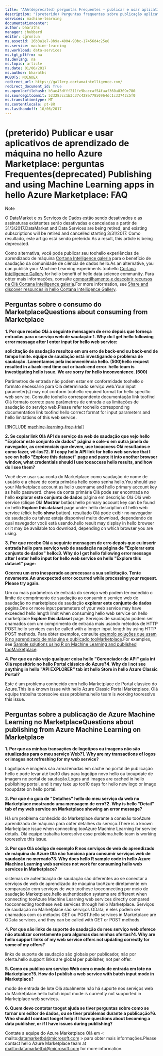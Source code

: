 ```yaml
---
title: "AAA(deprecated) perguntas Frequentes – publicar e usar aplicativos de aprendizado de máquina no Azure Marketplace | Microsoft Docs"
description: "(preterido) Perguntas frequentes sobre publicação aplicativos de aprendizado de máquina no hello Azure Marketplace"
services: machine-learning
documentationcenter: 
author: bharaths
manager: jhubbard
editor: cgronlun
ms.assetid: 26b3a1e7-8b9a-4004-98bc-17456d4c25e8
ms.service: machine-learning
ms.workload: data-services
ms.tgt_pltfrm: na
ms.devlang: na
ms.topic: article
ms.date: 01/06/2017
ms.author: bharaths
ROBOTS: NOINDEX
redirect_url: https://gallery.cortanaintelligence.com/
redirect_document_id: True
ms.openlocfilehash: b3ae45dfff211fe9baccaf54faaf360a8309c780
ms.sourcegitcommit: 523283cc1b3c37c428e77850964dc1c33742c5f0
ms.translationtype: MT
ms.contentlocale: pt-BR
ms.lasthandoff: 10/06/2017
---
```

# <a name="deprecated-publishing-and-using-machine-learning-apps-in-hello-azure-marketplace-faq"></a><span data-ttu-id="fc3ba-103">(preterido) Publicar e usar aplicativos de aprendizado de máquina no hello Azure Marketplace: perguntas Frequentes</span><span class="sxs-lookup"><span data-stu-id="fc3ba-103">(deprecated) Publishing and using Machine Learning apps in hello Azure Marketplace: FAQ</span></span>

> [!NOTE]
> <span data-ttu-id="fc3ba-104">O DataMarket e os Serviços de Dados estão sendo desativados e as assinaturas existentes serão desativadas e canceladas a partir de 31/3/2017.</span><span class="sxs-lookup"><span data-stu-id="fc3ba-104">DataMarket and Data Services are being retired, and existing subscriptions will be retired and cancelled starting 3/31/2017.</span></span> <span data-ttu-id="fc3ba-105">Como resultado, este artigo está sendo preterido.</span><span class="sxs-lookup"><span data-stu-id="fc3ba-105">As a result, this article is being deprecated.</span></span> 
> 
> <span data-ttu-id="fc3ba-106">Como alternativa, você pode publicar seu toohello experiências de aprendizado de máquina [Cortana Intelligence galeria](https://gallery.cortanaintelligence.com/) para o benefício de saudação da comunidade de ciência de dados hello.</span><span class="sxs-lookup"><span data-stu-id="fc3ba-106">As an alternative, you can publish your Machine Learning experiments toohello [Cortana Intelligence Gallery](https://gallery.cortanaintelligence.com/) for hello benefit of hello data science community.</span></span> <span data-ttu-id="fc3ba-107">Para obter mais informações, consulte [compartilhamento e descobrir recursos na Olá Cortana Intelligence galeria](https://docs.microsoft.com/en-us/azure/machine-learning/machine-learning-gallery-how-to-use-contribute-publish).</span><span class="sxs-lookup"><span data-stu-id="fc3ba-107">For more information, see [Share and discover resources in hello Cortana Intelligence Gallery](https://docs.microsoft.com/en-us/azure/machine-learning/machine-learning-gallery-how-to-use-contribute-publish).</span></span>


## <a name="questions-about-consuming-from-marketplace"></a><span data-ttu-id="fc3ba-108">Perguntas sobre o consumo do Marketplace</span><span class="sxs-lookup"><span data-stu-id="fc3ba-108">Questions about consuming from Marketplace</span></span>
<span data-ttu-id="fc3ba-109">**1. Por que recebo Olá a seguinte mensagem de erro depois que forneça entradas para o serviço web de saudação:**</span><span class="sxs-lookup"><span data-stu-id="fc3ba-109">**1. Why do I get hello following error message after I enter input for hello web service:**</span></span>

<span data-ttu-id="fc3ba-110">**solicitação de saudação resultou em um erro de back-end ou back-end de tempo limite. equipe de saudação está investigando o problema de saudação. Lamentamos pela inconveniência hello. (500)**</span><span class="sxs-lookup"><span data-stu-id="fc3ba-110">**hello request resulted in a back-end time out or back-end error. hello team is investigating hello issue. We are sorry for hello inconvenience. (500)**</span></span>

<span data-ttu-id="fc3ba-111">Parâmetros de entrada não podem estar em conformidade toohello o formato necessário para Olá determinado serviço web.</span><span class="sxs-lookup"><span data-stu-id="fc3ba-111">Your input parameter(s) may not conform toohello required format for hello specific web service.</span></span> <span data-ttu-id="fc3ba-112">Consulte toohello correspondente documentação link toofind Olá formato correto para parâmetros de entrada e as limitações de saudação do serviço web.</span><span class="sxs-lookup"><span data-stu-id="fc3ba-112">Please refer toohello corresponding documentation link toofind hello correct format for input parameters and hello limitations of this web service.</span></span>

[!INCLUDE [machine-learning-free-trial](../../includes/machine-learning-free-trial.md)]

<span data-ttu-id="fc3ba-113">**2. Se copiar link Olá API de serviço da web de saudação que vejo hello "Explorar este conjunto de dados" página e cole-o em outra janela do navegador, as credenciais que devem, use tooaccess Olá resultados e como fazer, vê-los?**</span><span class="sxs-lookup"><span data-stu-id="fc3ba-113">**2. If I copy hello API link for hello web service that I see on hello "Explore this dataset" page and paste it into another browser window, what credentials should I use tooaccess hello results, and how do I see them?**</span></span>

<span data-ttu-id="fc3ba-114">Você deve usar sua conta do Marketplace como saudação de nome de usuário e a chave de conta primária hello como senha hello.</span><span class="sxs-lookup"><span data-stu-id="fc3ba-114">You should use your Marketplace account as hello username and hello primary account key as hello password.</span></span> <span data-ttu-id="fc3ba-115">chave da conta primária Olá pode ser encontrada no hello **explorar este conjunto de dados** página em descrição Olá Olá web service (clique Olá **Mostrar** botão).</span><span class="sxs-lookup"><span data-stu-id="fc3ba-115">hello primary account key can be found on hello **Explore this dataset** page under hello description of hello web service (click hello **show** button).</span></span> <span data-ttu-id="fc3ba-116">resultado Olá pode exibir no navegador de saudação ou talvez esteja disponível muito download, dependendo de qual navegador você está usando.</span><span class="sxs-lookup"><span data-stu-id="fc3ba-116">hello result may display in hello browser or it may be available too download, depending on which browser you are using.</span></span>

<span data-ttu-id="fc3ba-117">**3. Por que recebo Olá a seguinte mensagem de erro depois que eu inserir entrada hello para serviço web de saudação na página de "Explorar este conjunto de dados" hello:**</span><span class="sxs-lookup"><span data-stu-id="fc3ba-117">**3. Why do I get hello following error message after I enter hello input for hello web service on hello "Explore this dataset" page:**</span></span> 

<span data-ttu-id="fc3ba-118">**Ocorreu um erro inesperado ao processar a sua solicitação. Tente novamente.**</span><span class="sxs-lookup"><span data-stu-id="fc3ba-118">**An unexpected error occurred while processing your request. Please try again.**</span></span>

<span data-ttu-id="fc3ba-119">Um ou mais parâmetros de entrada do serviço web podem ter excedido o limite de comprimento de saudação ao consumir o serviço web de saudação no marketplace de saudação **explorar este conjunto de dados** página.</span><span class="sxs-lookup"><span data-stu-id="fc3ba-119">One or more input parameters of your web service may have exceeded hello length limit when consuming hello web service on hello marketplace **Explore this dataset** page.</span></span> <span data-ttu-id="fc3ba-120">Serviços de saudação podem ser chamados com um comprimento de entrada mais usando métodos de HTTP POST.</span><span class="sxs-lookup"><span data-stu-id="fc3ba-120">hello services can be called with a longer input length by using HTTP POST methods.</span></span> <span data-ttu-id="fc3ba-121">Para obter exemplos, consulte [exemplo soluções que usam R no aprendizado de máquina e publicado tooMarketplace](machine-learning-r-csharp-web-service-examples.md).</span><span class="sxs-lookup"><span data-stu-id="fc3ba-121">For examples, see [Sample solutions using R on Machine Learning and published tooMarketplace](machine-learning-r-csharp-web-service-examples.md).</span></span>

<span data-ttu-id="fc3ba-122">**4. Por que eu não vejo qualquer coisa hello "Gerenciador de API" guia int Olá repositório no hello Portal clássico do Azure?**</span><span class="sxs-lookup"><span data-stu-id="fc3ba-122">**4. Why do I not see anything in hello "API EXPLORER" tab int hello Store in hello Azure Classic Portal?**</span></span> 

<span data-ttu-id="fc3ba-123">Este é um problema conhecido com hello Marketplace de Portal clássico do Azure.</span><span class="sxs-lookup"><span data-stu-id="fc3ba-123">This is a known issue with hello Azure Classic Portal Marketplace.</span></span> <span data-ttu-id="fc3ba-124">Olá equipe trabalha tooresolve esse problema.</span><span class="sxs-lookup"><span data-stu-id="fc3ba-124">hello team is working tooresolve this issue.</span></span> 

## <a name="questions-about-publishing-from-azure-machine-learning-on-marketplace"></a><span data-ttu-id="fc3ba-125">Perguntas sobre a publicação de Azure Machine Learning no Marketplace</span><span class="sxs-lookup"><span data-stu-id="fc3ba-125">Questions about publishing from Azure Machine Learning on Marketplace</span></span>
<span data-ttu-id="fc3ba-126">**1. Por que as minhas transações de logotipos ou imagens não são atualizadas para o meu serviço Web?**</span><span class="sxs-lookup"><span data-stu-id="fc3ba-126">**1. Why are my transactions of logos or images not refreshing for my web service?**</span></span> 

<span data-ttu-id="fc3ba-127">Logotipos e imagens são armazenadas em cache no portal de publicação hello e pode levar até too10 dias para logotipo novo hello ou tooupdate de imagem no portal de saudação.</span><span class="sxs-lookup"><span data-stu-id="fc3ba-127">Logos and images are cached in hello publishing portal, and it may take up too10 days for hello new logo or image tooupdate on hello portal.</span></span>

<span data-ttu-id="fc3ba-128">**2. Por que é o guia de "Detalhes" hello do meu serviço da web no Marketplace mostrando uma mensagem de erro?**</span><span class="sxs-lookup"><span data-stu-id="fc3ba-128">**2. Why is hello “Detail" tab of my web service on Marketplace showing an error message?**</span></span>

<span data-ttu-id="fc3ba-129">Há um problema conhecido do Marketplace durante a conexão tooAzure aprendizado de máquina para obter detalhes do serviço.</span><span class="sxs-lookup"><span data-stu-id="fc3ba-129">There is a known Marketplace issue when connecting tooAzure Machine Learning for service details.</span></span> <span data-ttu-id="fc3ba-130">Olá equipe trabalha tooresolve esse problema.</span><span class="sxs-lookup"><span data-stu-id="fc3ba-130">hello team is working tooresolve this issue.</span></span>

<span data-ttu-id="fc3ba-131">**3. Por que Olá código de exemplo R nos serviços de web do aprendizado de máquina do Azure Olá não funciona para consumir serviços web de saudação no mercado?**</span><span class="sxs-lookup"><span data-stu-id="fc3ba-131">**3. Why does hello R sample code in hello Azure Machine Learning web services not work for consuming hello web services in Marketplace?**</span></span>

<span data-ttu-id="fc3ba-132">sistemas de autenticação de saudação são diferentes ao se conectar a serviços de web de aprendizado de máquina tooAzure diretamente em comparação com serviços de web toothese tooconnecting por meio de saudação Marketplace.</span><span class="sxs-lookup"><span data-stu-id="fc3ba-132">hello authentication systems are different when connecting tooAzure Machine Learning web services directly compared tooconnecting toothese web services through hello Marketplace.</span></span> <span data-ttu-id="fc3ba-133">Serviços de saudação no Marketplace são serviços OData, e eles podem ser chamados com os métodos GET ou POST.</span><span class="sxs-lookup"><span data-stu-id="fc3ba-133">hello services in Marketplace are OData services, and they can be called with GET or POST methods.</span></span> 

<span data-ttu-id="fc3ba-134">**4. Por que são links de suporte de saudação do meu serviço web oferece não atualizar corretamente para algumas das minhas ofertas?**</span><span class="sxs-lookup"><span data-stu-id="fc3ba-134">**4. Why are hello support links of my web service offers not updating correctly for some of my offers?**</span></span>

<span data-ttu-id="fc3ba-135">links de suporte de saudação são globais por publicador, não por oferta.</span><span class="sxs-lookup"><span data-stu-id="fc3ba-135">hello support links are global per publisher, not per offer.</span></span> 

<span data-ttu-id="fc3ba-136">**5. Como eu publico um serviço Web com o modo de entrada em lote no Marketplace?**</span><span class="sxs-lookup"><span data-stu-id="fc3ba-136">**5. How do I publish a web service with batch input mode in Marketplace?**</span></span>

<span data-ttu-id="fc3ba-137">modo de entrada de lote Olá atualmente não há suporte nos serviços web do Marketplace.</span><span class="sxs-lookup"><span data-stu-id="fc3ba-137">hello batch input mode is currently not supported in Marketplace web services.</span></span>

<span data-ttu-id="fc3ba-138">**6. Quem devo contatar tooget ajuda se tiver perguntas sobre como se tornar um editor de dados, ou se tiver problemas durante a publicação?**</span><span class="sxs-lookup"><span data-stu-id="fc3ba-138">**6. Who should I contact tooget help if I have questions about becoming a data publisher, or if I have issues during publishing?**</span></span>

<span data-ttu-id="fc3ba-139">Contate a equipe do Azure Marketplace Olá em < mailto:datamarketbd@microsoft.com > para obter mais informações.</span><span class="sxs-lookup"><span data-stu-id="fc3ba-139">Please contact hello Azure Marketplace team at <mailto:datamarketbd@microsoft.com> for more information.</span></span>

